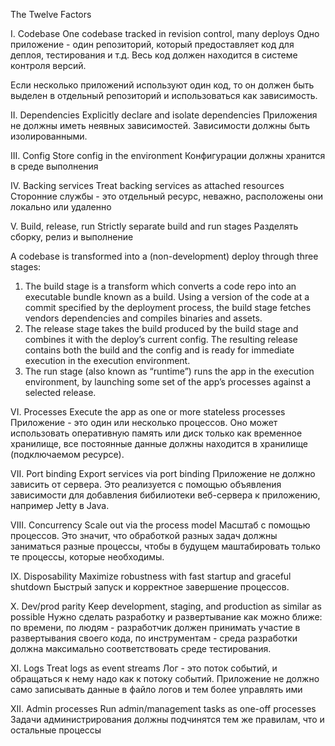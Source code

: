 The Twelve Factors

I. Codebase
One codebase tracked in revision control, many deploys
Одно приложение - один репозиторий, который предоставляет код для деплоя, тестирования и т.д.
Весь код должен находится в системе контроля версий.

Если несколько приложений используют один код, то он должен быть выделен в отдельный репозиторий и использоваться как зависимость.

II. Dependencies
Explicitly declare and isolate dependencies
Приложения не должны иметь неявных зависимостей. Зависимости должны быть изолированными. 

III. Config
Store config in the environment
Конфигурации должны хранится в среде выполнения

IV. Backing services
Treat backing services as attached resources
Сторонние службы - это отдельный ресурс, неважно, расположены они локально или удаленно

V. Build, release, run
Strictly separate build and run stages
Разделять сборку, релиз и выполнение

A codebase is transformed into a (non-development) deploy through three stages:
1. The build stage is a transform which converts a code repo into an executable bundle known as a build. Using a version of the code at a commit specified by the deployment process, the build stage fetches vendors dependencies and compiles binaries and assets.
2. The release stage takes the build produced by the build stage and combines it with the deploy’s current config. The resulting release contains both the build and the config and is ready for immediate execution in the execution environment.
3. The run stage (also known as “runtime”) runs the app in the execution environment, by launching some set of the app’s processes against a selected release.

VI. Processes
Execute the app as one or more stateless processes
Приложение - это один или несколько процессов. Оно может использовать оперативную память или диск только как временное хранилище, все постоянные данные должны находится в хранилище (подключаемом ресурсе).


VII. Port binding
Export services via port binding
Приложение не должно зависить от сервера. Это реализуется с помощью объявления зависимости для добавления бибилиотеки веб-сервера к приложению, например Jetty в Java.


VIII. Concurrency
Scale out via the process model
Масштаб с помощью процессов. Это значит, что обработкой разных задач должны заниматься разные процессы, чтобы в будущем маштабировать только те процессы, которые необходимы.

IX. Disposability
Maximize robustness with fast startup and graceful shutdown
Быстрый запуск и корректное завершение процессов.

X. Dev/prod parity
Keep development, staging, and production as similar as possible
Нужно сделать разработку и развертывание как можно ближе: по времени, по людям - разработчик должен принимать участие в развертывания своего кода, по инструментам - среда разработки должна максимально соответствовать среде тестирования.

XI. Logs
Treat logs as event streams
Лог - это поток событий, и обращаться к нему надо как к потоку событий. Приложение не должно само записывать данные в файло логов и тем более управлять ими


XII. Admin processes
Run admin/management tasks as one-off processes
Задачи администрирования должны подчинятся тем же правилам, что и остальные процессы
